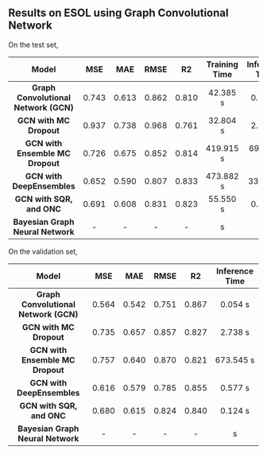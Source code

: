 ## Results on ESOL using Graph Convolutional Network

On the test set,

| Model  | MSE | MAE| RMSE | R2 | Training Time | Inference Time |
|:------:|:---:|:--:|:----:|:--:|:-------------:|:--------------:|
| **Graph Convolutional Network (GCN)** | 0.743 | 0.613 | 0.862 | 0.810 | 42.385 s |  0.316 s |
| **GCN with MC Dropout** | 0.937 | 0.738 | 0.968 | 0.761 | 32.804 s| 2.952 s|
| **GCN with Ensemble MC Dropout** | 0.726 | 0.675 | 0.852 | 0.814 | 419.915 s|  694.805 s|
| **GCN with DeepEnsembles** | 0.652 | 0.590 | 0.807 | 0.833 | 473.882 s | 33.527 s|
| **GCN with SQR, and ONC** | 0.691 | 0.608 | 0.831 | 0.823 | 55.550 s | 0.426 s|
| **Bayesian Graph Neural Network** | - | - | - | - | s | s|

On the validation set,

| Model  | MSE | MAE| RMSE | R2 | Inference Time |
|:------:|:---:|:--:|:----:|:--:|:--------------:|
| **Graph Convolutional Network (GCN)** | 0.564 | 0.542 | 0.751 | 0.867 | 0.054 s|
| **GCN with MC Dropout** | 0.735 | 0.657 | 0.857 | 0.827 | 2.738 s|
| **GCN with Ensemble MC Dropout** | 0.757 | 0.640 | 0.870 | 0.821 | 673.545 s|
| **GCN with DeepEnsembles** | 0.616 | 0.579 | 0.785 | 0.855 | 0.577 s|
| **GCN with SQR, and ONC** | 0.680 | 0.615 | 0.824 | 0.840 | 0.124 s|
| **Bayesian Graph Neural Network** | - | - | - | - | s|
